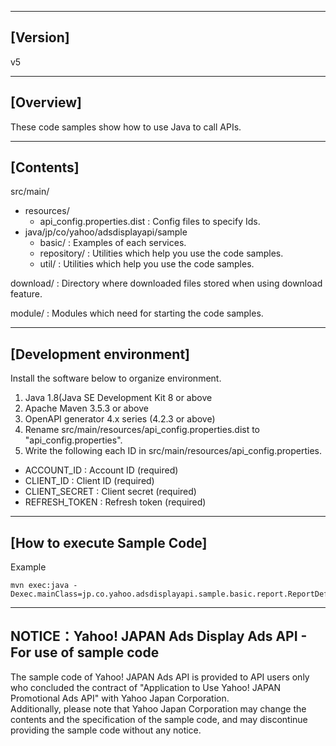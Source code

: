 --------------------------------
[Version]
--------------------------------
v5

--------------------------------
[Overview]
--------------------------------
These code samples show how to use Java to call APIs.

--------------------------------
[Contents]
--------------------------------
src/main/
  - resources/
    - api_config.properties.dist    : Config files to specify Ids.
  - java/jp/co/yahoo/adsdisplayapi/sample
    - basic/                      : Examples of each services.
    - repository/                 : Utilities which help you use the code samples.
    - util/                       : Utilities which help you use the code samples.

download/                           : Directory where downloaded files stored when using download feature.

module/                           : Modules which need for starting the code samples.

--------------------------------
[Development environment]
--------------------------------
Install the software below to organize environment.

1. Java 1.8(Java SE Development Kit 8 or above
2. Apache Maven 3.5.3 or above
3. OpenAPI generator 4.x series (4.2.3 or above)
4. Rename src/main/resources/api_config.properties.dist to "api_config.properties".
5. Write the following each ID in src/main/resources/api_config.properties.
  - ACCOUNT_ID           : Account ID (required)
  - CLIENT_ID            : Client ID (required)
  - CLIENT_SECRET        : Client secret (required)
  - REFRESH_TOKEN        : Refresh token (required)

--------------------------------
[How to execute Sample Code]
--------------------------------
Example
```
mvn exec:java -Dexec.mainClass=jp.co.yahoo.adsdisplayapi.sample.basic.report.ReportDefinitionServiceSample
```

--------------------------------
NOTICE：Yahoo! JAPAN Ads Display Ads API - For use of sample code
--------------------------------

The sample code of Yahoo! JAPAN Ads API is provided to API users only who concluded the contract of "Application to Use Yahoo! JAPAN Promotional Ads API" with Yahoo Japan Corporation.  
Additionally, please note that Yahoo Japan Corporation may change the contents and the specification of the sample code, and may discontinue providing the sample code without any notice.  
